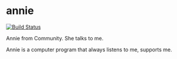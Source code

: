 annie
=====

[![Build Status](https://travis-ci.org/work-with-hbc/annie.svg?branch=master)](https://travis-ci.org/bcho/annie)


Annie from Community. She talks to me.


Annie is a computer program that always listens to me, supports me.

